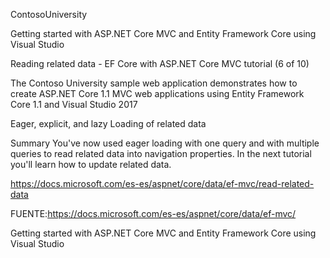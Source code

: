 ContosoUniversity

Getting started with ASP.NET Core MVC and Entity Framework Core using Visual Studio

Reading related data - EF Core with ASP.NET Core MVC tutorial (6 of 10)

The Contoso University sample web application demonstrates how to create ASP.NET Core 1.1 MVC web applications using Entity Framework Core 1.1 and Visual Studio 2017


Eager, explicit, and lazy Loading of related data


Summary
You've now used eager loading with one query and with multiple queries to read related data into navigation properties. In the next tutorial you'll learn how to update related data.




https://docs.microsoft.com/es-es/aspnet/core/data/ef-mvc/read-related-data


FUENTE:https://docs.microsoft.com/es-es/aspnet/core/data/ef-mvc/





Getting started with ASP.NET Core MVC and Entity Framework Core using Visual Studio
